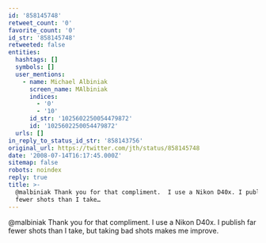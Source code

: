 ```yaml
---
id: '858145748'
retweet_count: '0'
favorite_count: '0'
id_str: '858145748'
retweeted: false
entities:
  hashtags: []
  symbols: []
  user_mentions:
    - name: Michael Albiniak
      screen_name: MAlbiniak
      indices:
        - '0'
        - '10'
      id_str: '1025602250054479872'
      id: '1025602250054479872'
  urls: []
in_reply_to_status_id_str: '858143756'
original_url: https://twitter.com/jth/status/858145748
date: '2008-07-14T16:17:45.000Z'
sitemap: false
robots: noindex
reply: true
title: >-
  @malbiniak Thank you for that compliment.  I use a Nikon D40x. I publish far
  fewer shots than I take…
---
```


@malbiniak Thank you for that compliment.  I use a Nikon D40x. I publish far fewer shots than I take, but taking bad shots makes me improve.